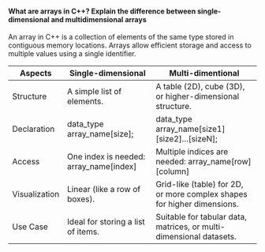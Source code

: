 <h4>What are arrays in C++? Explain the difference between single-dimensional and multidimensional arrays</h4>

An array in C++ is a collection of elements of the same type stored in contiguous memory locations. Arrays allow efficient storage and access to multiple values using a single identifier.

|Aspects| Single-dimensional | Multi-dimentional|
| --- | --- | --- |
Structure	|A simple list of elements.	|A table (2D), cube (3D), or higher-dimensional structure.
Declaration	|data_type array_name[size];	|data_type array_name[size1][size2]...[sizeN];
Access|	One index is needed: array_name[index]|	Multiple indices are needed: array_name[row][column]
Visualization	|Linear (like a row of boxes).|	Grid-like (table) for 2D, or more complex shapes for higher dimensions.
Use Case	|Ideal for storing a list of items.	|Suitable for tabular data, matrices, or multi-dimensional datasets.